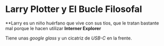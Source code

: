 # Larry Plotter y El Bucle Filosofal

**Larry es un niño huérfano que vive con sus tíos, que le tratan bastante mal porque le hacen utilizar **Interner Explorer**

Tiene unas *google glass* y un cicatriz de *USB-C* en la frente.
